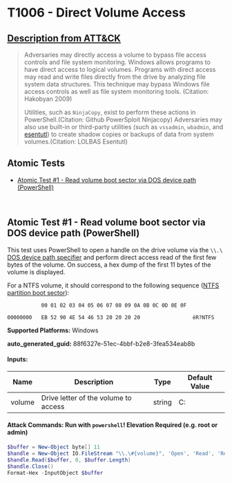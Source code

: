 # T1006 - Direct Volume Access
## [Description from ATT&CK](https://attack.mitre.org/techniques/T1006)
<blockquote>Adversaries may directly access a volume to bypass file access controls and file system monitoring. Windows allows programs to have direct access to logical volumes. Programs with direct access may read and write files directly from the drive by analyzing file system data structures. This technique may bypass Windows file access controls as well as file system monitoring tools. (Citation: Hakobyan 2009)

Utilities, such as `NinjaCopy`, exist to perform these actions in PowerShell.(Citation: Github PowerSploit Ninjacopy) Adversaries may also use built-in or third-party utilities (such as `vssadmin`, `wbadmin`, and [esentutl](https://attack.mitre.org/software/S0404)) to create shadow copies or backups of data from system volumes.(Citation: LOLBAS Esentutl)</blockquote>

## Atomic Tests

- [Atomic Test #1 - Read volume boot sector via DOS device path (PowerShell)](#atomic-test-1---read-volume-boot-sector-via-dos-device-path-powershell)


<br/>

## Atomic Test #1 - Read volume boot sector via DOS device path (PowerShell)
This test uses PowerShell to open a handle on the drive volume via the `\\.\` [DOS device path specifier](https://docs.microsoft.com/en-us/dotnet/standard/io/file-path-formats#dos-device-paths) and perform direct access read of the first few bytes of the volume.
On success, a hex dump of the first 11 bytes of the volume is displayed.

For a NTFS volume, it should correspond to the following sequence ([NTFS partition boot sector](https://en.wikipedia.org/wiki/NTFS#Partition_Boot_Sector_(VBR))):
```
           00 01 02 03 04 05 06 07 08 09 0A 0B 0C 0D 0E 0F

00000000   EB 52 90 4E 54 46 53 20 20 20 20                 ëR?NTFS
```

**Supported Platforms:** Windows


**auto_generated_guid:** 88f6327e-51ec-4bbf-b2e8-3fea534eab8b





#### Inputs:
| Name | Description | Type | Default Value |
|------|-------------|------|---------------|
| volume | Drive letter of the volume to access | string | C:|


#### Attack Commands: Run with `powershell`!  Elevation Required (e.g. root or admin) 


```powershell
$buffer = New-Object byte[] 11
$handle = New-Object IO.FileStream "\\.\#{volume}", 'Open', 'Read', 'ReadWrite'
$handle.Read($buffer, 0, $buffer.Length)
$handle.Close()
Format-Hex -InputObject $buffer
```






<br/>
